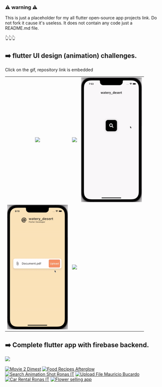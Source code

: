 
### ⚠️ warning ⚠️

This is just a placeholder for my all flutter open-source app projects link. Do not fork it cause it's useless. It does not contain any code just a README.md file.

👆👆👆

## ➡️ flutter UI design (animation) challenges.
Click on the gif, repository link is embedded

<table>
   <tr>
      <td align="center">
         <a href="https://github.com/watery-desert/movie_2_dimest">
         <img src="https://raw.githubusercontent.com/watery-desert/assets/main/movie_2_dimest/recording.gif"  width="200"/>
         </a>
      </td>
      <td align="center">
         <a href="https://github.com/watery-desert/food_recipes_afterglow">
         <img src="https://raw.githubusercontent.com/watery-desert/assets/main/food_recipes_afterglow/screen_recording.gif"  width="200"/>
         </a>
      </td>
      <td align="center">
         <a href="https://github.com/watery-desert/search_animation_shot_ronas_it">
         <img src="https://raw.githubusercontent.com/watery-desert/assets/main/search_animation_shot_ronas_it/screen_recording.gif"  width="200"/>
         </a>
      </td>
   </tr>
   <td align="center">
         <a href="https://github.com/watery-desert/upload_file_mauricio_bucardo">
         <img src="https://raw.githubusercontent.com/watery-desert/assets/main/upload_file_mauricio_bucardo/screen_recording.gif"  width="200"/>
         </a>
   </td>
   <td align="center">
         <a href="https://github.com/watery-desert/car_rental_ronas_it">
         <img src="https://raw.githubusercontent.com/watery-desert/assets/main/car_rental_ronas_it/screen_recording.gif"  width="200"/>
         </a>
   </td>
   <!-- <td align="center">
         <a href="https://github.com/watery-desert/car_rental_ronas_it">
         <img src="https://raw.githubusercontent.com/watery-desert/assets/main/car_rental_ronas_it/screen_recording.gif"  width="200"/>
         </a> -->
   </td>
   </tr>
</table>

## ➡️ Complete flutter app with firebase backend. 

   <a href="https://github.com/watery-desert/flower_selling_app">
   <img src="https://raw.githubusercontent.com/watery-desert/assets/main/flower_selling_app/screen_recordings/overview.gif"  width="200"/>
   </a>

<div>
<div>


   
[![Movie 2 Dimest](https://github-readme-stats.vercel.app/api/pin/?username=watery-desert&repo=movie_2_dimest)](https://github.com/watery-desert/movie_2_dimest)
[![Food Recipes Afterglow](https://github-readme-stats.vercel.app/api/pin/?username=watery-desert&repo=food_recipes_afterglow)](https://github.com/watery-desert/food_recipes_afterglow)
[![Search Animation Shot Ronas IT](https://github-readme-stats.vercel.app/api/pin/?username=watery-desert&repo=search_animation_shot_ronas_it)](https://github.com/watery-desert/search_animation_shot_ronas_it)
[![Upload File Mauricio Bucardo](https://github-readme-stats.vercel.app/api/pin/?username=watery-desert&repo=upload_file_mauricio_bucardo)](https://github.com/watery-desert/upload_file_mauricio_bucardo)
[![Car Rental Ronas IT](https://github-readme-stats.vercel.app/api/pin/?username=watery-desert&repo=car_rental_ronas_it)](https://github.com/watery-desert/car_rental_ronas_it)
[![Flower selling app](https://github-readme-stats.vercel.app/api/pin/?username=watery-desert&repo=flower_selling_app)](https://github.com/watery-desert/flower_selling_app)    

